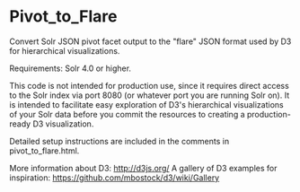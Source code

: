 Pivot_to_Flare
==============

Convert Solr JSON pivot facet output to the "flare" JSON format used by D3 for hierarchical visualizations. 

Requirements:
Solr 4.0 or higher.

This code is not intended for production use, since it requires direct access to the Solr index via port 8080
(or whatever port you are running Solr on). It is intended to facilitate easy exploration of D3's hierarchical 
visualizations of your Solr data before you commit the resources to creating a production-ready D3 visualization.

Detailed setup instructions are included in the comments in pivot_to_flare.html.

More information about D3: http://d3js.org/
A gallery of D3 examples for inspiration: https://github.com/mbostock/d3/wiki/Gallery
